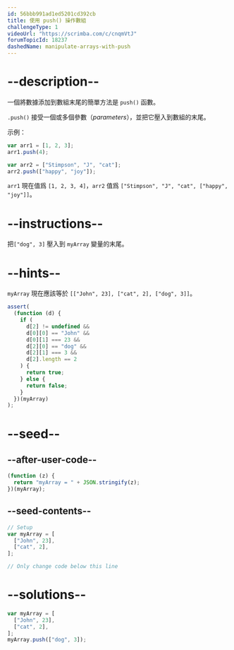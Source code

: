 ```yaml
---
id: 56bbb991ad1ed5201cd392cb
title: 使用 push() 操作數組
challengeType: 1
videoUrl: "https://scrimba.com/c/cnqmVtJ"
forumTopicId: 18237
dashedName: manipulate-arrays-with-push
---
```


# --description--

一個將數據添加到數組末尾的簡單方法是 `push()` 函數。

`.push()` 接受一個或多個參數（<dfn>parameters</dfn>），並把它壓入到數組的末尾。

示例：

```js
var arr1 = [1, 2, 3];
arr1.push(4);

var arr2 = ["Stimpson", "J", "cat"];
arr2.push(["happy", "joy"]);
```

`arr1` 現在值爲 `[1, 2, 3, 4]`，`arr2` 值爲 `["Stimpson", "J", "cat", ["happy", "joy"]]`。

# --instructions--

把`["dog", 3]` 壓入到 `myArray` 變量的末尾。

# --hints--

`myArray` 現在應該等於 `[["John", 23], ["cat", 2], ["dog", 3]]`。

```js
assert(
  (function (d) {
    if (
      d[2] != undefined &&
      d[0][0] == "John" &&
      d[0][1] === 23 &&
      d[2][0] == "dog" &&
      d[2][1] === 3 &&
      d[2].length == 2
    ) {
      return true;
    } else {
      return false;
    }
  })(myArray)
);
```

# --seed--

## --after-user-code--

```js
(function (z) {
  return "myArray = " + JSON.stringify(z);
})(myArray);
```

## --seed-contents--

```js
// Setup
var myArray = [
  ["John", 23],
  ["cat", 2],
];

// Only change code below this line
```

# --solutions--

```js
var myArray = [
  ["John", 23],
  ["cat", 2],
];
myArray.push(["dog", 3]);
```
